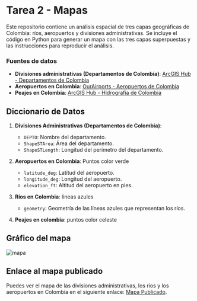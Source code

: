 # Tarea 2 - Mapas 

Este repositorio contiene un análisis espacial de tres capas geográficas de Colombia: ríos, aeropuertos y divisiones administrativas. Se incluye el código en Python para generar un mapa con las tres capas superpuestas y las instrucciones para reproducir el análisis.

### Fuentes de datos
- **Divisiones administrativas (Departamentos de Colombia)**: [ArcGIS Hub - Departamentos de Colombia](https://hub.arcgis.com/datasets/c4715bdc65b34778982dcbf8498d1396/explore?location=4.193000%2C-73.499916%2C4.62)
- **Aeropuertos en Colombia**: [OurAirports - Aeropuertos de Colombia](https://ourairports.com/countries/CO/)
- **Peajes en Colombia**: [ArcGIS Hub - Hidrografía de Colombia](https://hub.arcgis.com/datasets/c4715bdc65b34778982dcbf8498d1396/explore?location=4.311710%2C-71.744268%2C5.58)

## Diccionario de Datos

1. **Divisiones Administrativas (Departamentos de Colombia)**:
   - `DEPTO`: Nombre del departamento.
   - `ShapeSTArea`: Área del departamento.
   - `ShapeSTLength`: Longitud del perímetro del departamento.

2. **Aeropuertos en Colombia**: Puntos color verde
   - `latitude_deg`: Latitud del aeropuerto.
   - `longitude_deg`: Longitud del aeropuerto.
   - `elevation_ft`: Altitud del aeropuerto en pies.

3. **Ríos en Colombia**: lineas azules
   - `geometry`: Geometría de las líneas azules que representan los ríos.

4. **Peajes en colombia**: puntos color celeste 

## Gráfico del mapa

![mapa](https://github.com/user-attachments/assets/572ff89b-b25c-4979-9d6d-047670444060)

## Enlace al mapa publicado

Puedes ver el mapa de las divisiones administrativas, los ríos y los aeropuertos en Colombia en el siguiente enlace: [Mapa Publicado](https://yharaaa.github.io/Tarea-2/).


